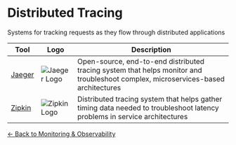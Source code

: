 # Distributed Tracing

Systems for tracking requests as they flow through distributed applications

| Tool | Logo | Description |
|------|------|-------------|
| [Jaeger](https://www.jaegertracing.io/) | ![Jaeger Logo](/logos/devops/monitoring/jaeger.png) | Open-source, end-to-end distributed tracing system that helps monitor and troubleshoot complex, microservices-based architectures |
| [Zipkin](https://zipkin.io/) | ![Zipkin Logo](/logos/devops/monitoring/zipkin.png) | Distributed tracing system that helps gather timing data needed to troubleshoot latency problems in service architectures |

[← Back to Monitoring & Observability](../)

